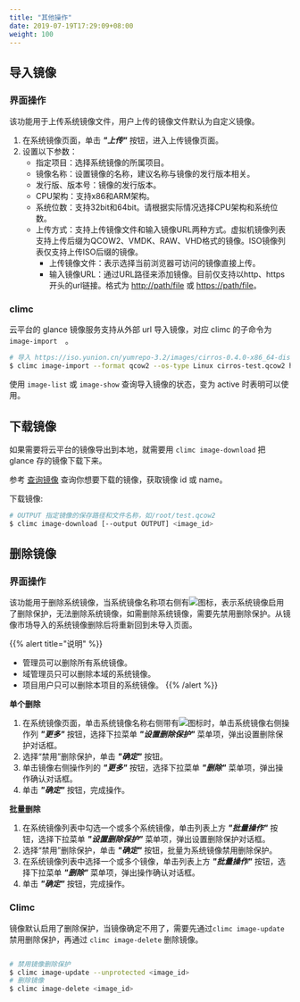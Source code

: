 ```yaml
---
title: "其他操作"
date: 2019-07-19T17:29:09+08:00
weight: 100
---
```


## 导入镜像

### 界面操作

该功能用于上传系统镜像文件，用户上传的镜像文件默认为自定义镜像。

1. 在系统镜像页面，单击 **_"上传"_** 按钮，进入上传镜像页面。
2. 设置以下参数：
   - 指定项目：选择系统镜像的所属项目。
   - 镜像名称：设置镜像的名称，建议名称与镜像的发行版本相关。
   - 发行版、版本号：镜像的发行版本。
   - CPU架构：支持x86和ARM架构。
   - 系统位数：支持32bit和64bit。请根据实际情况选择CPU架构和系统位数。
   - 上传方式：支持上传镜像文件和输入镜像URL两种方式。虚拟机镜像列表支持上传后缀为QCOW2、VMDK、RAW、VHD格式的镜像。ISO镜像列表仅支持上传ISO后缀的镜像。
     - 上传镜像文件：表示选择当前浏览器可访问的镜像直接上传。
     - 输入镜像URL：通过URL路径来添加镜像。目前仅支持以http、https开头的url链接。格式为 [http://path/file](http://path/file) 或 [https://path/file](https://path/file)。

### climc

云平台的 glance 镜像服务支持从外部 url 导入镜像，对应 climc 的子命令为 `image-import`　。

```bash
# 导入 https://iso.yunion.cn/yumrepo-3.2/images/cirros-0.4.0-x86_64-disk.qcow2 镜像
$ climc image-import --format qcow2 --os-type Linux cirros-test.qcow2 https://iso.yunion.cn/yumrepo-3.2/images/cirros-0.4.0-x86_64-disk.qcow2
```

使用 `image-list` 或 `image-show` 查询导入镜像的状态，变为 active 时表明可以使用。

## 下载镜像

如果需要将云平台的镜像导出到本地，就需要用 `climc image-download` 把 glance 存的镜像下载下来。

参考 [查询镜像](../query/) 查询你想要下载的镜像，获取镜像 id 或 name。

下载镜像:

```bash
# OUTPUT 指定镜像的保存路径和文件名称，如/root/test.qcow2
$ climc image-download [--output OUTPUT] <image_id>
```

## 删除镜像

### 界面操作

该功能用于删除系统镜像，当系统镜像名称项右侧有![](../../../images/computing/delprotect1.png)图标，表示系统镜像启用了删除保护，无法删除系统镜像，如需删除系统镜像，需要先禁用删除保护。从镜像市场导入的系统镜像删除后将重新回到未导入页面。

{{% alert title="说明" %}}
- 管理员可以删除所有系统镜像。
- 域管理员只可以删除本域的系统镜像。
- 项目用户只可以删除本项目的系统镜像。
{{% /alert %}}

**单个删除**

1. 在系统镜像页面，单击系统镜像名称右侧带有![](../../../images/computing/delprotect1.png)图标时，单击系统镜像右侧操作列 **_"更多"_** 按钮，选择下拉菜单 **_"设置删除保护"_** 菜单项，弹出设置删除保护对话框。
2. 选择“禁用”删除保护，单击 **_"确定"_** 按钮。
3. 单击镜像右侧操作列的 **_"更多"_** 按钮，选择下拉菜单 **_"删除"_** 菜单项，弹出操作确认对话框。
4. 单击 **_"确定"_** 按钮，完成操作。

**批量删除**

1. 在系统镜像列表中勾选一个或多个系统镜像，单击列表上方 **_"批量操作"_** 按钮，选择下拉菜单 **_"设置删除保护"_** 菜单项，弹出设置删除保护对话框。
2. 选择“禁用”删除保护，单击 **_"确定"_** 按钮，批量为系统镜像禁用删除保护。
3. 在系统镜像列表中选择一个或多个镜像，单击列表上方 **_"批量操作"_** 按钮，选择下拉菜单 **_"删除"_** 菜单项，弹出操作确认对话框。
4. 单击 **_"确定"_** 按钮，完成操作。

### Climc

镜像默认启用了删除保护，当镜像确定不用了，需要先通过`climc image-update`禁用删除保护，再通过 `climc image-delete` 删除镜像。

```bash

# 禁用镜像删除保护
$ climc image-update --unprotected <image_id>
# 删除镜像
$ climc image-delete <image_id>
```
